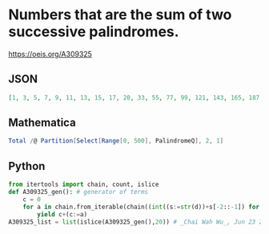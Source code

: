 # Numbers that are the sum of two successive palindromes\.
https://oeis.org/A309325
## JSON
```JSON
[1, 3, 5, 7, 9, 11, 13, 15, 17, 20, 33, 55, 77, 99, 121, 143, 165, 187, 200, 212, 232, 252, 272, 292, 312, 332, 352, 372, 393, 414, 434, 454, 474, 494, 514, 534, 554, 574, 595, 616, 636, 656, 676, 696, 716, 736, 756, 776, 797, 818, 838, 858, 878, 898, 918, 938, 958, 978]
```
## Mathematica
```Mathematica
Total /@ Partition[Select[Range[0, 500], PalindromeQ], 2, 1]
```
## Python
```Python
from itertools import chain, count, islice
def A309325_gen(): # generator of terms
    c = 0
    for a in chain.from_iterable(chain((int((s:=str(d))+s[-2::-1]) for d in range(10**l,10**(l+1))), (int((s:=str(d))+s[::-1]) for d in range(10**l,10**(l+1)))) for l in count(0)):
        yield c+(c:=a)
A309325_list = list(islice(A309325_gen(),20)) # _Chai Wah Wu_, Jun 23 2022
```
